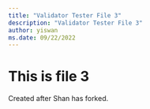 ```yaml
---
title: "Validator Tester File 3"
description: "Validator Tester File 3"
author: yiswan
ms.date: 09/22/2022
---
```


# This is file 3

Created after Shan has forked.